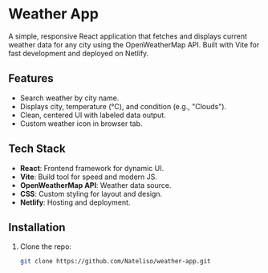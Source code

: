 # Weather App

A simple, responsive React application that fetches and displays current weather data for any city using the OpenWeatherMap API. Built with Vite for fast development and deployed on Netlify.

## Features
- Search weather by city name.
- Displays city, temperature (°C), and condition (e.g., "Clouds").
- Clean, centered UI with labeled data output.
- Custom weather icon in browser tab.

## Tech Stack
- **React**: Frontend framework for dynamic UI.
- **Vite**: Build tool for speed and modern JS.
- **OpenWeatherMap API**: Weather data source.
- **CSS**: Custom styling for layout and design.
- **Netlify**: Hosting and deployment.

## Installation
1. Clone the repo:
   ```bash
   git clone https://github.com/Nateliso/weather-app.git
